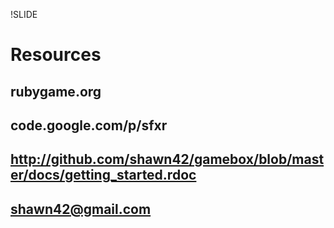 !SLIDE
# Resources #

## rubygame.org ##
## code.google.com/p/sfxr ##
## http://github.com/shawn42/gamebox/blob/master/docs/getting_started.rdoc ##
## shawn42@gmail.com ##